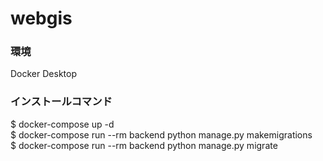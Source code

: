 # webgis

### 環境
Docker Desktop  

### インストールコマンド
$ docker-compose up -d  
$ docker-compose run --rm backend python manage.py makemigrations  
$ docker-compose run --rm backend python manage.py migrate  
